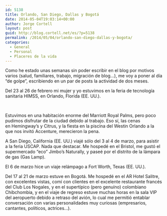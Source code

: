 ```yaml
---
id: 5138
title: Orlando, San Diego, Dallas y Bogotá
date: 2014-05-04T19:03:14+00:00
author: Jorge Cortell
layout: post
guid: http://blog.cortell.net/es/?p=5138
permalink: /2014/05/04/orlando-san-diego-dallas-y-bogota/
categories:
  - General
  - Personal
  - Placeres de la vida
---
```

Como he estado unas semanas sin poder escribir en el blog por motivos varios (salud, familiares, trabajo, migración de blog&#8230;), me voy a poner al día &#8220;de golpe&#8221;, escribiendo en un par de posts la actividad de dos meses.

Del 23 al 26 de febrero mi mujer y yo estuvimos en la feria de tecnología sanitaria HIMSS, en Orlando, Florida (EE. UU.).

&nbsp;

Estuvimos en una habitación enorme del Marriott Royal Palms, pero poco pudimos disfrutar de la ciudad debido al trabajo. Eso sí, las cenas en Hemingway&#8217;s y Citrus, y la fiesta en la piscina del Westin Orlando a la que nos invitó Accenture, merecieron la pena.

A San Diego, California (EE. UU.) viajé sólo del 3 al 4 de marzo, para asistir a la feria USCAP. Nada que destacar. Me hospedé en el Bristol, me gustó el supermercado &#8220;eco&#8221; Jimbo&#8217;s Naturally, y paseé por el distrito de la lámpara de gas (Gas Lamp).

El 6 de marzo hice un viaje relámpago a Fort Worth, Texas (EE. UU.).

Del 17 al 21 de marzo estuve en Bogotá. Me hospedé en el AR Hotel Salitre, con excelentes vistas, comí con clientes en el excelente restaurante francés del Club Los Nogales, y en el supertípico (pero genuíno) colombiano Chibchombia, y en el viaje de regreso estuve muchas horas en la sala VIP del aeropuerto debido a retraso del avión, lo cual me permitió entablar conversación con varias personalidades muy curiosas (empresarios, cantantes, políticos, actrices&#8230;).

&nbsp;